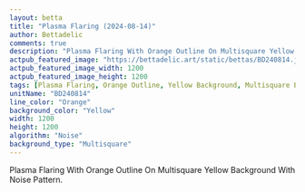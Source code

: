 ```yaml
---
layout: betta
title: "Plasma Flaring (2024-08-14)"
author: Bettadelic
comments: true
description: "Plasma Flaring With Orange Outline On Multisquare Yellow Background With Noise Pattern."
actpub_featured_image: "https://bettadelic.art/static/bettas/BD240814.jpg"
actpub_featured_image_width: 1200
actpub_featured_image_height: 1200
tags: [Plasma Flaring, Orange Outline, Yellow Background, Multisquare Background Pattern, Noise Pattern, August 2024]
unitName: "BD240814"
line_color: "Orange"
background_color: "Yellow"
width: 1200
height: 1200
algorithm: "Noise"
background_type: "Multisquare"
---
```


Plasma Flaring With Orange Outline On Multisquare Yellow Background With Noise Pattern.
